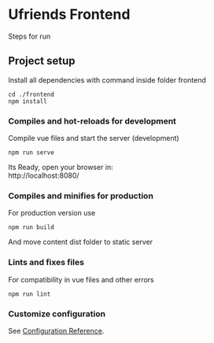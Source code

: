 # Ufriends Frontend
Steps for run
## Project setup
Install all dependencies with command inside folder frontend
```
cd ./frontend
npm install
```
### Compiles and hot-reloads for development
Compile vue files and start the server (development)
```
npm run serve
```
Its Ready, open your browser in:   
http://localhost:8080/

### Compiles and minifies for production
For production version use
```
npm run build
```
And move content dist folder to static server  

### Lints and fixes files
For compatibility in vue files and other errors
```
npm run lint
```

### Customize configuration
See [Configuration Reference](https://cli.vuejs.org/config/).
